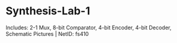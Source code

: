 # Synthesis-Lab-1
Includes: 2-1 Mux, 8-bit Comparator, 4-bit Encoder, 4-bit Decoder, Schematic Pictures | NetID: fs410 
